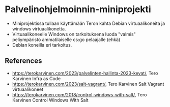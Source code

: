 # Palvelinohjelmoinnin-miniprojekti
- Miniprojektissa tullaan käyttämään Teron kahta Debian virtuaalikoneita ja windows virtuaalikonetta.
- Virtuaalikoneelle Windows on tarkoituksena luoda "valmis" peliympäristö ammatilaiselle cs:go pelaajalle (ehkä) 
- Debian koneilla eri tarkoitus.


## References
- https://terokarvinen.com/2023/palvelinten-hallinta-2023-kevat/, Tero Karvinen  Infra as Code
- https://terokarvinen.com/2023/salt-vagrant/, Tero Karvinen Salt Vagrant virtuaalikoneet
- https://terokarvinen.com/2018/control-windows-with-salt/, Tero Karvinen Control Windows With Salt
